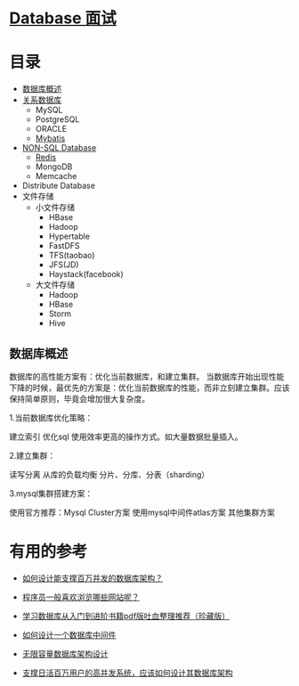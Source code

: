 # [Database 面试](https://github.com/stevenli91748/Database/blob/master/Interview.md)


# 目录
* [数据库概述](#数据库概述)
* [关系数据库](https://github.com/stevenli91748/Database/blob/master/关系数据库/README.md)
  * MySQL
  * PostgreSQL
  * ORACLE
  * [Mybatis](https://github.com/stevenli91748/Database/blob/master/Mybatis/README.md)
* [NON-SQL Database](https://github.com/stevenli91748/Database/blob/master/NoSQL/README.md)
  * [Redis](https://github.com/stevenli91748/Distributed-System/blob/master/Types%20of%20system/Redis/README.md)
  * MongoDB
  * Memcache
* Distribute Database
* 文件存储
  * 小文件存储
    * HBase
    * Hadoop
    * Hypertable
    * FastDFS
    * TFS(taobao)
    * JFS(JD)
    * Haystack(facebook)
  * 大文件存储
    * Hadoop
    * HBase
    * Storm
    * Hive
## 数据库概述

数据库的高性能方案有：优化当前数据库，和建立集群。
当数据库开始出现性能下降的时候，最优先的方案是：优化当前数据库的性能，而非立刻建立集群。应该保持简单原则，毕竟会增加很大复杂度。

1.当前数据库优化策略：

建立索引
优化sql
使用效率更高的操作方式。如大量数据批量插入。

2.建立集群：

读写分离
从库的负载均衡
分片、分库、分表（sharding）

3.mysql集群搭建方案：

使用官方推荐：Mysql Cluster方案
使用mysql中间件atlas方案
其他集群方案



# 有用的参考
 * [如何设计能支撑百万并发的数据库架构？](http://www.52im.net/thread-2510-1-1.html)
 
 * [程序员一般喜欢浏览哪些网站呢？](https://www.zhihu.com/question/283272958/answer/598956527?utm_source=wechat_session&utm_medium=social&utm_oi=991812777480134656)
* [学习数据库从入门到进阶书籍pdf版吐血整理推荐（珍藏版）](https://pymlovelyq.github.io/2018/10/12/database/)

* [如何设计一个数据库中间件](https://mp.weixin.qq.com/s?__biz=MjM5MzA1Mzc3Nw==&mid=2247483731&idx=1&sn=becba16988f25998d910bc27016de015&chksm=a69dac6d91ea257bea56e75e41c5fd06a3dee892c2a2f57e22202402b68931463adf471bcb13&scene=21#wechat_redirect)

* [无限容量数据库架构设计](https://mp.weixin.qq.com/s?__biz=MjM5ODYxMDA5OQ==&mid=2651960378&idx=1&sn=971a8db3251a232e3feeb7ff6235c96b&chksm=bd2d01e68a5a88f0f05c184340bcda81125ed1de772b35ef12b34c1f5f81c7b5a60cb8047f3c&scene=25#wechat_redirect)

* [支撑日活百万用户的高并发系统，应该如何设计其数据库架构](https://juejin.im/post/5c6a9f25518825787e69e70a)

